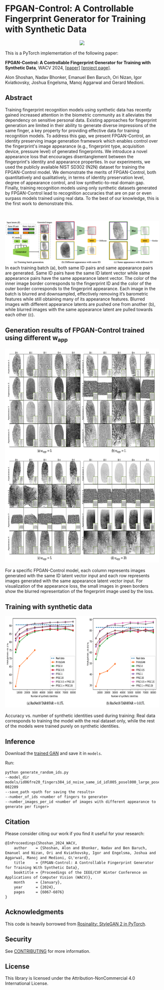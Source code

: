# FPGAN-Control: A Controllable Fingerprint Generator for Training with Synthetic Data

<center><img src="images/animation.gif"></center>

This is a PyTorch implementation of the following paper:

**FPGAN-Control: A Controllable Fingerprint Generator for Training with Synthetic Data**, WACV 2024, [[paper]](https://arxiv.org/abs/2310.19024) [[project page]](https://alonshoshan10.github.io/fpgan_control/).

Alon Shoshan, Nadav Bhonker, Emanuel Ben Baruch, Ori Nizan, Igor Kviatkovsky, Joshua Engelsma, Manoj Aggarwal and Gerard Medioni.

## Abstract
Training fingerprint recognition models using synthetic data has recently gained increased attention in the biometric community as it alleviates the dependency on sensitive personal data. Existing approaches for fingerprint generation are limited in their ability to generate diverse impressions of the same finger, a key property for providing effective data for training recognition models. To address this gap, we present FPGAN-Control, an identity preserving image generation framework which enables control over the fingerprint's image appearance (e.g., fingerprint type, acquisition device, pressure level) of generated fingerprints. We introduce a novel appearance loss that encourages disentanglement between the fingerprint's identity and appearance properties. In our experiments, we used the publicly available NIST SD302 (N2N) dataset for training the FPGAN-Control model. We demonstrate the merits of FPGAN-Control, both quantitatively and qualitatively, in terms of identity preservation level, degree of appearance control, and low synthetic-to-real domain gap. Finally, training recognition models using only synthetic datasets generated by FPGAN-Control lead to recognition accuracies that are on par or even surpass models trained using real data. To the best of our knowledge, this is the first work to demonstrate this.
<br>
<br>
<br>

<img id="pipeline" src="images/pipeline.png">
In each training batch (a), both same ID pairs and same appearance pairs are
generated. Same ID pairs have the same ID latent vector while same appearance pairs have the same appearance latent vector. The color of
the inner image border corresponds to the fingerprint ID and the color of the outer border corresponds to the fingerprint appearance. Each
image in the batch is blurred and downsampled, effectively removing it’s barometric features while still obtaining many of its appearance
features. Blurred images with different appearance latents are pushed one from another (b), while blurred images with the same appearance
latent are pulled towards each other (c).

## Generation results of FPGAN-Control trained using different w<sub>app</sub>
<img height="700" id="results" src="images/results.png">

For a specific FPGAN-Control model, each column
represents images generated with the same ID latent vector input and each row represents images generated with the same appearance
latent vector input. For visualization of the appearance loss, the small images in green borders show the blurred representation of the
fingerprint image used by the loss.


## Training with synthetic data
<img height="300" id="train_with_synth" src="images/train_with_synth.png">

Accuracy vs. number of synthetic identities used during training: 
Real data corresponds to training the model with the real dataset only, 
while the rest of the models were trained purely on synthetic identities.


## Inference
Download the [trained GAN](todo) and save it in `models`.

Run:
```
python generate_random_ids.py
--model_dir models/id06fre20_fingers384_id_noise_same_id_idl005_posel000_large_pose_20230606-082209
--save_path <path for saving the results>
--number_of_ids <number of fingers to generate>
--number_images_per_id <number of images with different appearance to generate per finger>
```


## Citation
Please consider citing our work if you find it useful for your research:
```
@InProceedings{Shoshan_2024_WACV,
    author    = {Shoshan, Alon and Bhonker, Nadav and Ben Baruch, Emanuel and Nizan, Ori and Kviatkovsky, Igor and Engelsma, Joshua and Aggarwal, Manoj and Medioni, G\'erard},
    title     = {FPGAN-Control: A Controllable Fingerprint Generator for Training With Synthetic Data},
    booktitle = {Proceedings of the IEEE/CVF Winter Conference on Applications of Computer Vision (WACV)},
    month     = {January},
    year      = {2024},
    pages     = {6067-6076}
}
```

## Acknowledgments
This code is heavily borrowed from [Rosinality: StyleGAN 2 in PyTorch](https://github.com/rosinality/stylegan2-pytorch).


## Security

See [CONTRIBUTING](CONTRIBUTING.md#security-issue-notifications) for more information.

## License

This library is licensed under the Attribution-NonCommercial 4.0 International License.

